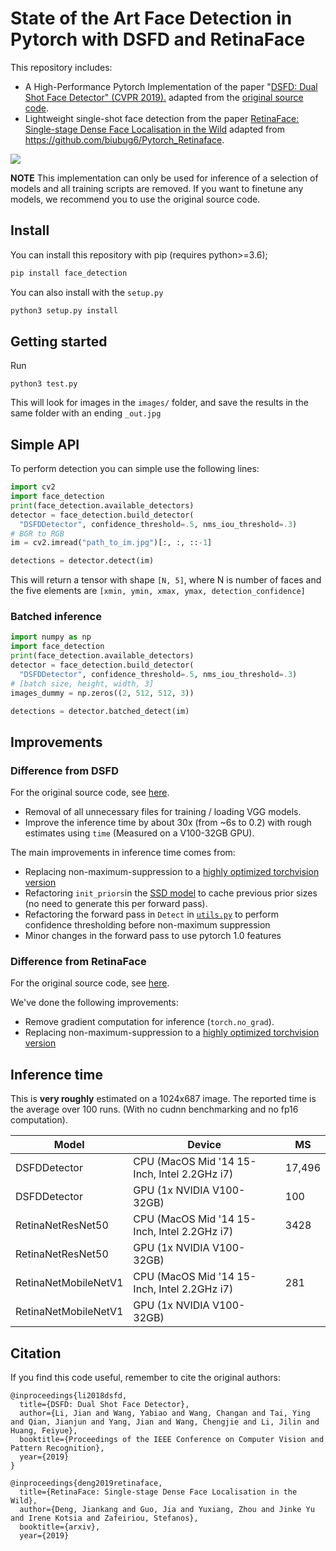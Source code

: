 # State of the Art Face Detection in Pytorch with DSFD and RetinaFace

This repository includes:
- A High-Performance Pytorch Implementation of the paper "[DSFD: Dual Shot Face Detector" (CVPR 2019).](http://openaccess.thecvf.com/content_CVPR_2019/papers/Li_DSFD_Dual_Shot_Face_Detector_CVPR_2019_paper.pdf) adapted from the [original source code](https://github.com/TencentYoutuResearch/FaceDetection-DSFD).
- Lightweight single-shot face detection from the paper [RetinaFace: Single-stage Dense Face Localisation in the Wild](https://arxiv.org/abs/1905.00641) adapted from https://github.com/biubug6/Pytorch_Retinaface.

![](example_det.jpg)

**NOTE** This implementation can only be used for inference of a selection of models and all training scripts are removed. If you want to finetune any models, we recommend you to use the original source code.

## Install

You can install this repository with pip (requires python>=3.6);

```bash
pip install face_detection
```

You can also install with the `setup.py`

```bash
python3 setup.py install
```

## Getting started
Run
```
python3 test.py
```
This will look for images in the `images/` folder, and save the results in the same folder with an ending `_out.jpg`

## Simple API
To perform detection you can simple use the following lines:

```python
import cv2
import face_detection
print(face_detection.available_detectors)
detector = face_detection.build_detector(
  "DSFDDetector", confidence_threshold=.5, nms_iou_threshold=.3)
# BGR to RGB
im = cv2.imread("path_to_im.jpg")[:, :, ::-1]

detections = detector.detect(im)
```

This will return a tensor with shape `[N, 5]`, where N is number of faces and the five elements are `[xmin, ymin, xmax, ymax, detection_confidence]`

### Batched inference

```python
import numpy as np
import face_detection
print(face_detection.available_detectors)
detector = face_detection.build_detector(
  "DSFDDetector", confidence_threshold=.5, nms_iou_threshold=.3)
# [batch size, height, width, 3]
images_dummy = np.zeros((2, 512, 512, 3))

detections = detector.batched_detect(im)
```


## Improvements

### Difference from DSFD
For the original source code, see [here](https://github.com/TencentYoutuResearch/FaceDetection-DSFD).
- Removal of all unnecessary files for training / loading VGG models. 
- Improve the inference time by about 30x (from ~6s to 0.2) with rough estimates using `time` (Measured on a V100-32GB GPU).

The main improvements in inference time comes from:

- Replacing non-maximum-suppression to a [highly optimized torchvision version](https://github.com/pytorch/vision/blob/19315e313511fead3597e23075552255d07fcb2a/torchvision/ops/boxes.py#L5)
- Refactoring `init_priors`in the [SSD model](dsfd/face_ssd.py) to cache previous prior sizes (no need to generate this per forward pass).
- Refactoring the forward pass in `Detect` in [`utils.py`](dsfd/utils.py) to perform confidence thresholding before non-maximum suppression
- Minor changes in the forward pass to use pytorch 1.0 features 

### Difference from RetinaFace
For the original source code, see [here](https://github.com/biubug6/Pytorch_Retinaface).

We've done the following improvements:
- Remove gradient computation for inference (`torch.no_grad`).
- Replacing non-maximum-suppression to a [highly optimized torchvision version](https://github.com/pytorch/vision/blob/19315e313511fead3597e23075552255d07fcb2a/torchvision/ops/boxes.py#L5)

## Inference time

This is **very roughly** estimated on a 1024x687 image. The reported time is the average over 100 runs. (With no cudnn benchmarking and no fp16 computation).


|Model| **Device** | **MS** |
|-|----------------------------------------------|--------|
|DSFDDetector| CPU (MacOS Mid '14 15-Inch, Intel 2.2GHz i7) | 17,496 |
|DSFDDetector| GPU (1x NVIDIA V100-32GB)|100|
|RetinaNetResNet50| CPU (MacOS Mid '14 15-Inch, Intel 2.2GHz i7) |3428|
|RetinaNetResNet50| GPU (1x NVIDIA V100-32GB)||
|RetinaNetMobileNetV1| CPU (MacOS Mid '14 15-Inch, Intel 2.2GHz i7)|281|
|RetinaNetMobileNetV1| GPU (1x NVIDIA V100-32GB)||




## Citation
If you find this code useful, remember to cite the original authors:
```
@inproceedings{li2018dsfd,
  title={DSFD: Dual Shot Face Detector},
  author={Li, Jian and Wang, Yabiao and Wang, Changan and Tai, Ying and Qian, Jianjun and Yang, Jian and Wang, Chengjie and Li, Jilin and Huang, Feiyue},
  booktitle={Proceedings of the IEEE Conference on Computer Vision and Pattern Recognition},
  year={2019}
}

@inproceedings{deng2019retinaface,
  title={RetinaFace: Single-stage Dense Face Localisation in the Wild},
  author={Deng, Jiankang and Guo, Jia and Yuxiang, Zhou and Jinke Yu and Irene Kotsia and Zafeiriou, Stefanos},
  booktitle={arxiv},
  year={2019}

```
